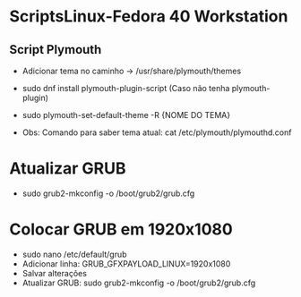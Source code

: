 # ScriptsLinux-Fedora 40 Workstation

## Script Plymouth

- Adicionar tema no caminho -> /usr/share/plymouth/themes
- sudo dnf install plymouth-plugin-script (Caso não tenha plymouth-plugin)
- sudo plymouth-set-default-theme -R {NOME DO TEMA}

- Obs: Comando para saber tema atual: cat /etc/plymouth/plymouthd.conf

# Atualizar GRUB 

- sudo grub2-mkconfig -o /boot/grub2/grub.cfg

# Colocar GRUB em 1920x1080

- sudo nano /etc/default/grub
- Adicionar linha: GRUB_GFXPAYLOAD_LINUX=1920x1080
- Salvar alterações
- Atualizar GRUB: sudo grub2-mkconfig -o /boot/grub2/grub.cfg
